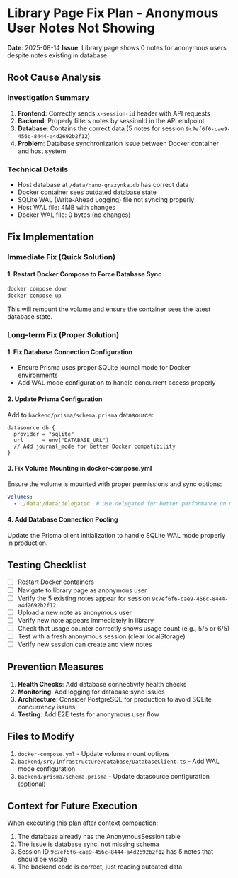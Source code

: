 # Library Page Fix Plan - Anonymous User Notes Not Showing
**Date**: 2025-08-14
**Issue**: Library page shows 0 notes for anonymous users despite notes existing in database

## Root Cause Analysis

### Investigation Summary
1. **Frontend**: Correctly sends `x-session-id` header with API requests
2. **Backend**: Properly filters notes by sessionId in the API endpoint
3. **Database**: Contains the correct data (5 notes for session `9c7ef6f6-cae9-456c-8444-a4d2692b2f12`)
4. **Problem**: Database synchronization issue between Docker container and host system

### Technical Details
- Host database at `/data/nano-grazynka.db` has correct data
- Docker container sees outdated database state
- SQLite WAL (Write-Ahead Logging) file not syncing properly
- Host WAL file: 4MB with changes
- Docker WAL file: 0 bytes (no changes)

## Fix Implementation

### Immediate Fix (Quick Solution)

#### 1. Restart Docker Compose to Force Database Sync
```bash
docker compose down
docker compose up
```
This will remount the volume and ensure the container sees the latest database state.

### Long-term Fix (Proper Solution)

#### 1. Fix Database Connection Configuration
- Ensure Prisma uses proper SQLite journal mode for Docker environments
- Add WAL mode configuration to handle concurrent access properly

#### 2. Update Prisma Configuration
Add to `backend/prisma/schema.prisma` datasource:
```prisma
datasource db {
  provider = "sqlite"
  url      = env("DATABASE_URL")
  // Add journal_mode for better Docker compatibility
}
```

#### 3. Fix Volume Mounting in docker-compose.yml
Ensure the volume is mounted with proper permissions and sync options:
```yaml
volumes:
  - ./data:/data:delegated  # Use delegated for better performance on macOS
```

#### 4. Add Database Connection Pooling
Update the Prisma client initialization to handle SQLite WAL mode properly in production.

## Testing Checklist

- [ ] Restart Docker containers
- [ ] Navigate to library page as anonymous user
- [ ] Verify the 5 existing notes appear for session `9c7ef6f6-cae9-456c-8444-a4d2692b2f12`
- [ ] Upload a new note as anonymous user
- [ ] Verify new note appears immediately in library
- [ ] Check that usage counter correctly shows usage count (e.g., 5/5 or 6/5)
- [ ] Test with a fresh anonymous session (clear localStorage)
- [ ] Verify new session can create and view notes

## Prevention Measures

1. **Health Checks**: Add database connectivity health checks
2. **Monitoring**: Add logging for database sync issues
3. **Architecture**: Consider PostgreSQL for production to avoid SQLite concurrency issues
4. **Testing**: Add E2E tests for anonymous user flow

## Files to Modify

1. `docker-compose.yml` - Update volume mount options
2. `backend/src/infrastructure/database/DatabaseClient.ts` - Add WAL mode configuration
3. `backend/prisma/schema.prisma` - Update datasource configuration (optional)

## Context for Future Execution

When executing this plan after context compaction:
1. The database already has the AnonymousSession table
2. The issue is database sync, not missing schema
3. Session ID `9c7ef6f6-cae9-456c-8444-a4d2692b2f12` has 5 notes that should be visible
4. The backend code is correct, just reading outdated data
